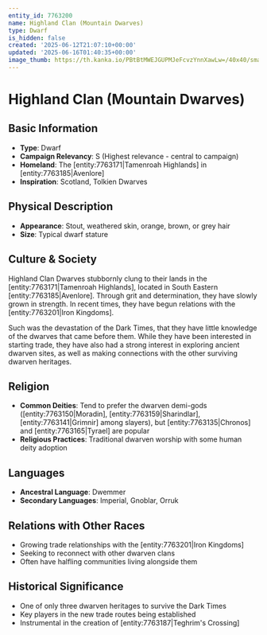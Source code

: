 ```yaml
---
entity_id: 7763200
name: Highland Clan (Mountain Dwarves)
type: Dwarf
is_hidden: false
created: '2025-06-12T21:07:10+00:00'
updated: '2025-06-16T01:40:35+00:00'
image_thumb: https://th.kanka.io/PBtBtMWEJGUPMJeFcvzYnnXawLw=/40x40/smart/src/campaigns/322885/9f0da5c9-7e5c-43a2-bfb3-dbae385d05e1.png
---
```


# Highland Clan (Mountain Dwarves)

## Basic Information

- **Type**: Dwarf
- **Campaign Relevancy**: S (Highest relevance - central to campaign)
- **Homeland**: The [entity:7763171|Tamenroah Highlands] in [entity:7763185|Avenlore]
- **Inspiration**: Scotland, Tolkien Dwarves

## Physical Description

- **Appearance**: Stout, weathered skin, orange, brown, or grey hair
- **Size**: Typical dwarf stature

## Culture & Society

Highland Clan Dwarves stubbornly clung to their lands in the [entity:7763171|Tamenroah Highlands], located in South Eastern [entity:7763185|Avenlore]. Through grit and determination, they have slowly grown in strength. In recent times, they have begun relations with the [entity:7763201|Iron Kingdoms].

Such was the devastation of the Dark Times, that they have little knowledge of the dwarves that came before them. While they have been interested in starting trade, they have also had a strong interest in exploring ancient dwarven sites, as well as making connections with the other surviving dwarven heritages.

## Religion

- **Common Deities**: Tend to prefer the dwarven demi-gods ([entity:7763150|Moradin], [entity:7763159|Sharindlar], [entity:7763141|Grimnir] among slayers), but [entity:7763135|Chronos] and [entity:7763165|Tyrael] are popular
- **Religious Practices**: Traditional dwarven worship with some human deity adoption

## Languages

- **Ancestral Language**: Dwemmer
- **Secondary Languages**: Imperial, Gnoblar, Orruk

## Relations with Other Races

- Growing trade relationships with the [entity:7763201|Iron Kingdoms]
- Seeking to reconnect with other dwarven clans
- Often have halfling communities living alongside them

## Historical Significance

- One of only three dwarven heritages to survive the Dark Times
- Key players in the new trade routes being established
- Instrumental in the creation of [entity:7763187|Teghrim's Crossing]